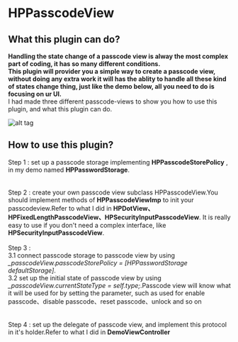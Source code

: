 # HPPasscodeView
<h2>What this plugin can do?</h2>
<b>
Handling the state change of a passcode view is alway the most complex part of coding, it has so many different conditions.<br/>
This plugin will provider you a simple way to create a passcode view, without doing any extra work it will has the ablity to handle all these kind of states change thing, just like the demo below, all you need to do is focusing on ur UI.
</b>
</br>
I had made three different passcode-views to show you how to use this plugin, and what this plugin can do.

![alt tag](https://github.com/shuangyu/HPPasscodeView/blob/master/HPPasscodeView/Resources/demo.gif)

<h2>How to use this plugin?</h2>

Step 1 : set up a passcode storage implementing <b>HPPasscodeStorePolicy</b> , in my demo named <b>HPPasswordStorage</b>.</br>
<br/>
<br/>
Step 2 : create your own passcode view subclass HPPasscodeView.You should implement methods of <b>HPPasscodeViewImp</b> to init your passcodeview.Refer to what I did in <b>HPDotView、HPFixedLengthPasscodeView、HPSecurityInputPasscodeView</b>. It is really easy to use if you don't need a complex interface, like <b>HPSecurityInputPasscodeView</b>.
<br/>
<br/>
Step 3 : <br/>
3.1 connect passcode storage to passcode view by using <i>_passcodeView.passcodeStorePolicy = [HPPasswordStorage defaultStorage]</i>.<br/>
3.2 set up the initial state of passcode view by using <i>_passcodeView.currentStateType = self.type;</i>.Passcode view will know what it will be used for by setting the parameter, such as used for enable passcode、disable passcode、reset passcode、unlock and so on<br/>
</br>
</br>
Step 4 : set up the delegate of passcode view, and implement this protocol in it's holder.Refer to what I did in <b>DemoViewController</b> 
</br>
</br>
